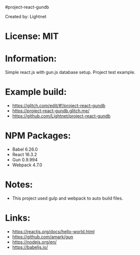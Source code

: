 #project-react-gundb

 Created by: Lightnet

# License: MIT

# Information:
 Simple react.js with gun.js database setup. Project test example.

# Example build:
 * https://glitch.com/edit/#!/project-react-gundb 
 * https://project-react-gundb.glitch.me/
 * https://github.com/Lightnet/project-react-gundb

# NPM Packages:
 * Babel 6.26.0
 * React 16.3.2
 * Gun 0.9.994
 * Webpack 4.7.0

# Notes:
 * This project used gulp and webpack to auto build files.

# Links:
 * https://reactjs.org/docs/hello-world.html
 * https://github.com/amark/gun
 * https://nodejs.org/en/
 * https://babeljs.io/